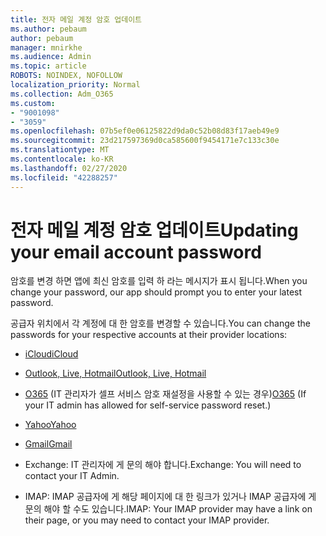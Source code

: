 ```yaml
---
title: 전자 메일 계정 암호 업데이트
ms.author: pebaum
author: pebaum
manager: mnirkhe
ms.audience: Admin
ms.topic: article
ROBOTS: NOINDEX, NOFOLLOW
localization_priority: Normal
ms.collection: Adm_O365
ms.custom:
- "9001098"
- "3059"
ms.openlocfilehash: 07b5ef0e06125822d9da0c52b08d83f17aeb49e9
ms.sourcegitcommit: 23d217597369d0ca585600f9454171e7c133c30e
ms.translationtype: MT
ms.contentlocale: ko-KR
ms.lasthandoff: 02/27/2020
ms.locfileid: "42288257"
---
```

# <a name="updating-your-email-account-password"></a><span data-ttu-id="ab7c7-102">전자 메일 계정 암호 업데이트</span><span class="sxs-lookup"><span data-stu-id="ab7c7-102">Updating your email account password</span></span>

<span data-ttu-id="ab7c7-103">암호를 변경 하면 앱에 최신 암호를 입력 하 라는 메시지가 표시 됩니다.</span><span class="sxs-lookup"><span data-stu-id="ab7c7-103">When you change your password, our app should prompt you to enter your latest password.</span></span>

<span data-ttu-id="ab7c7-104">공급자 위치에서 각 계정에 대 한 암호를 변경할 수 있습니다.</span><span class="sxs-lookup"><span data-stu-id="ab7c7-104">You can change the passwords for your respective accounts at their provider locations:</span></span>

- [<span data-ttu-id="ab7c7-105">iCloud</span><span class="sxs-lookup"><span data-stu-id="ab7c7-105">iCloud</span></span>](https://support.apple.com/HT201487)

- [<span data-ttu-id="ab7c7-106">Outlook, Live, Hotmail</span><span class="sxs-lookup"><span data-stu-id="ab7c7-106">Outlook, Live, Hotmail</span></span>](https://account.live.com/password/reset)

- <span data-ttu-id="ab7c7-107">[O365](https://passwordreset.microsoftonline.com) (IT 관리자가 셀프 서비스 암호 재설정을 사용할 수 있는 경우)</span><span class="sxs-lookup"><span data-stu-id="ab7c7-107">[O365](https://passwordreset.microsoftonline.com) (If your IT admin has allowed for self-service password reset.)</span></span>

- [<span data-ttu-id="ab7c7-108">Yahoo</span><span class="sxs-lookup"><span data-stu-id="ab7c7-108">Yahoo</span></span>](https://login.yahoo.com/account/challenge/username?done=https%3A%2F%2Fwww.yahoo.com%2F&authMechanism=secondary&chllngnm=base&sessionIndex=QQ--)

- [<span data-ttu-id="ab7c7-109">Gmail</span><span class="sxs-lookup"><span data-stu-id="ab7c7-109">Gmail</span></span>](https://support.google.com/mail/answer/41078?co=GENIE.Platform%3DDesktop&hl=en)

- <span data-ttu-id="ab7c7-110">Exchange: IT 관리자에 게 문의 해야 합니다.</span><span class="sxs-lookup"><span data-stu-id="ab7c7-110">Exchange: You will need to contact your IT Admin.</span></span>

- <span data-ttu-id="ab7c7-111">IMAP: IMAP 공급자에 게 해당 페이지에 대 한 링크가 있거나 IMAP 공급자에 게 문의 해야 할 수도 있습니다.</span><span class="sxs-lookup"><span data-stu-id="ab7c7-111">IMAP: Your IMAP provider may have a link on their page, or you may need to contact your IMAP provider.</span></span>
